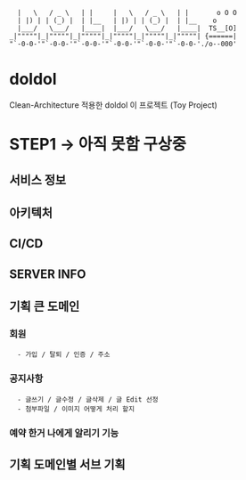 ```___     ___     _       ___     ___     _              
  |   \   / _ \   | |     |   \   / _ \   | |       o O O 
  | |) | | (_) |  | |__   | |) | | (_) |  | |__    o      
  |___/   \___/   |____|  |___/   \___/   |____|  TS__[O] 
_|"""""|_|"""""|_|"""""|_|"""""|_|"""""|_|"""""| {======| 
"`-0-0-'"`-0-0-'"`-0-0-'"`-0-0-'"`-0-0-'"`-0-0-'./o--000'
```

# doldol
Clean-Architecture 적용한 doldol 이 프로젝트 (Toy Project)

# STEP1 -> 아직 못함 구상중

## 서비스 정보

## 아키텍처

## CI/CD

## SERVER INFO

## 기획 큰 도메인
   ### 회원
      - 가입 / 탈퇴 / 인증 / 주소

   ### 공지사항
      - 글쓰기 / 글수정 / 글삭제 / 글 Edit 선정
      - 첨부파일 / 이미지 어떻게 처리 할지 

   ### 예약 한거 나에게 알리기 기능   
   
    
## 기획 도메인별 서브 기획


